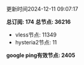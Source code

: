 更新时间2024-12-11 09:07:17

**总订阅: 174**
**总节点: 36216**
- vless节点: 11349
- hysteria2节点: 11

**google ping有效节点: 2405**
